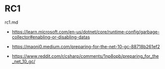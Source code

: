 # RC1

rc1.md

*   https://learn.microsoft.com/en-us/dotnet/core/runtime-config/garbage-collector#enabling-or-disabling-datas

*   https://maoni0.medium.com/preparing-for-the-net-10-gc-88718b261ef2

*   https://www.reddit.com/r/csharp/comments/1np8opb/preparing_for_the_net_10_gc/

